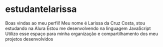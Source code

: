 # estudantelarissa
Boas vindas ao meu perfil! Meu nome é Larissa da Cruz Costa, stou estudando na Alura Estou me desenvolvendo na linguagem JavaScript Utilizo esse espaço para minha organização e compartilhamento dos meu projetos desenvolvidos
